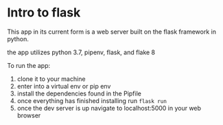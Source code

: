 # Intro to flask

This app in its current form is a web server built on the flask framework in python. 

the app utilizes python 3.7, pipenv, flask,  and flake 8

To run the app:
1. clone it to your machine
2. enter into a virtual env or pip env
3. install the dependencies found in the Pipfile
4. once everything has finished installing run `flask run`
5. once the dev server is up navigate to localhost:5000 in your web browser 